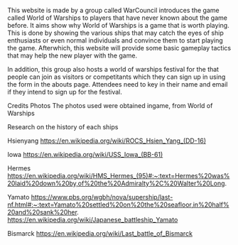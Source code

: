 This website is made by a group called WarCouncil introduces the game called World of Warships to players that have never known about the game before. It aims show why World of Warships is a game that is worth playing. This is done by showing the various ships that may catch the eyes of ship enthusiasts or even normal individuals and convince them to start playing the game. Afterwhich, this website will provide some basic gameplay tactics that may help the new player with the game.

In addition, this group also hosts a world of warships festival for the that people can join as visitors or competitants which they can sign up in using the form in the abouts page. Attendees need to key in their name and email if they intend to sign up for the festival.

Credits
Photos
The photos used were obtained ingame, from World of Warships


Research on the history of each ships

Hsienyang
https://en.wikipedia.org/wiki/ROCS_Hsien_Yang_(DD-16)

Iowa
https://en.wikipedia.org/wiki/USS_Iowa_(BB-61)

Hermes
https://en.wikipedia.org/wiki/HMS_Hermes_(95)#:~:text=Hermes%20was%20laid%20down%20by,of%20the%20Admiralty%2C%20Walter%20Long.

Yamato
https://www.pbs.org/wgbh/nova/supership/last-nf.html#:~:text=Yamato%20settled%20on%20the%20seafloor,in%20half%20and%20sank%20her.
https://en.wikipedia.org/wiki/Japanese_battleship_Yamato

Bismarck
https://en.wikipedia.org/wiki/Last_battle_of_Bismarck

